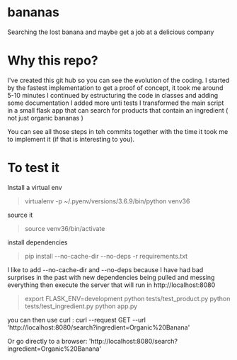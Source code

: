# bananas
Searching the lost banana and maybe get a job at a delicious company

# Why this repo?
I've created this git hub so you can see the evolution of the coding.
I started by the fastest implementation to get a proof of concept, it took me around 5-10 minutes
I continued by estructuring the code in classes and adding some documentation
I added more unti tests
I transformed the main script in a small flask app that can search for products that contain an ingredient ( not just organic bananas )

You can see all those steps in teh commits together with the time it took me to implement it (if that is interesting to you).

# To test it
Install a virtual env
>  virtualenv -p ~/.pyenv/versions/3.6.9/bin/python venv36

source it
> source venv36/bin/activate

install dependencies
> pip install --no-cache-dir --no-deps -r requirements.txt

I like to add --no-cache-dir and --no-deps because I have had bad surprises in the past with new dependencies being pulled and messing everything
then execute the server that will run in http://localhost:8080

> export FLASK_ENV=development
> python tests/test_product.py
> python tests/test_ingredient.py
> python app.py

you can then use curl :
curl --request GET --url 'http://localhost:8080/search?ingredient=Organic%20Banana'

Or go directly to a browser: 'http://localhost:8080/search?ingredient=Organic%20Banana'
